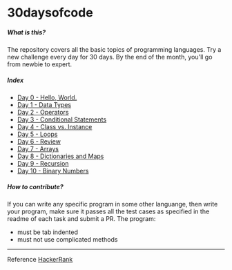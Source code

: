# 30daysofcode

##### What is this?

The repository covers all the basic topics of programming languages. Try a new challenge every day for 30 days. By the end of the month, you'll go from newbie to expert.

##### Index

- [Day 0 - Hello, World.](./Day0-HelloWorld/README.md)
- [Day 1 - Data Types](./Day1-DataTypes/README.md)
- [Day 2 - Operators](./Day2-Operators/README.md)
- [Day 3 - Conditional Statements](./Day3-ConditionalStatements/README.md)
- [Day 4 - Class vs. Instance](./Day4-Class-Instance/README.md)
- [Day 5 - Loops](./Day5-Loops/README.md)
- [Day 6 - Review](./Day6-Review/README.md)
- [Day 7 - Arrays](./Day7-Arrays/README.md)
- [Day 8 - Dictionaries and Maps](./Day8-Dictionaries&Maps/README.md)
- [Day 9 - Recursion](./Day9-Recursion/README.md)
- [Day 10 - Binary Numbers](./Day10-BinaryNumbers/README.md)

##### How to contribute?

If you can write any specific program in some other languange, then write your program, make sure it passes all the test cases as specified in the readme of each task and submit a PR.
The program:
- must be tab indented
- must not use complicated methods

----

Reference [HackerRank](https://www.hackerrank.com/domains/tutorials/30-days-of-code)